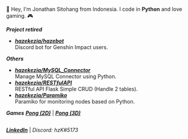 👋 Hey, I'm Jonathan Sitohang from Indonesia. I code in **Python** and love gaming. 🎮

***Project retired***

- [***hazekezia/hazebot***](https://github.com/hazekezia/hazebot)<br/>
  Discord bot for Genshin Impact users.

***Others***
- [***hazekezia/MySQL_Connector***](https://github.com/hazekezia/MySQL_Connector)<br/>
  Manage MySQL Connector using Python.
- [***hazekezia/RESTfulAPI***](https://github.com/hazekezia/RESTfulAPI)<br/>
  RESTful API Flask Simple CRUD (Handle 2 tables).
- [***hazekezia/Paramiko***](https://github.com/hazekezia/Paramiko)<br/>
  Paramiko for monitoring nodes based on Python.

***Games***
[***Pong (2D)***](https://github.com/hazekezia/2D-Pong) | [***Pong (3D)***](https://github.com/hazekezia/3D-Pong)

##
[***LinkedIn***](https://www.linkedin.com/in/jonathan-sitohang/) | *Discord: hzK#5173*
